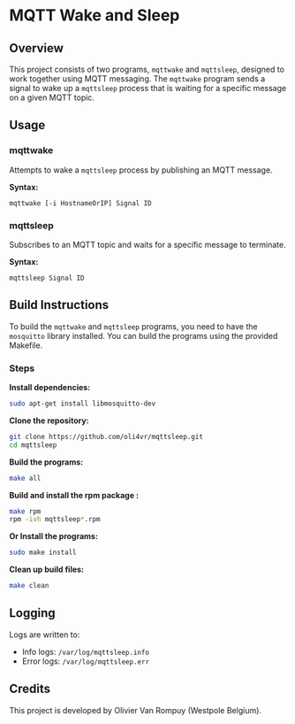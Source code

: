 # MQTT Wake and Sleep

## Overview

This project consists of two programs, `mqttwake` and `mqttsleep`, designed to work together using MQTT messaging. The `mqttwake` program sends a signal to wake up a `mqttsleep` process that is waiting for a specific message on a given MQTT topic.

## Usage

### mqttwake

Attempts to wake a `mqttsleep` process by publishing an MQTT message.

**Syntax:**
```
mqttwake [-i HostnameOrIP] Signal ID
```

### mqttsleep

Subscribes to an MQTT topic and waits for a specific message to terminate.

**Syntax:**
```
mqttsleep Signal ID
```

## Build Instructions

To build the `mqttwake` and `mqttsleep` programs, you need to have the `mosquitto` library installed. You can build the programs using the provided Makefile.

### Steps

**Install dependencies:**
   ```sh
   sudo apt-get install libmosquitto-dev
   ```

**Clone the repository:**
   ```sh
   git clone https://github.com/oli4vr/mqttsleep.git
   cd mqttsleep
   ```

**Build the programs:**
   ```sh
   make all
   ```

**Build and install the rpm package :**
   ```sh
   make rpm
   rpm -ivh mqttsleep*.rpm
   ```

**Or Install the programs:**
   ```sh
   sudo make install
   ```

**Clean up build files:**
   ```sh
   make clean
   ```

## Logging

Logs are written to:
- Info logs: `/var/log/mqttsleep.info`
- Error logs: `/var/log/mqttsleep.err`

## Credits

This project is developed by Olivier Van Rompuy (Westpole Belgium).

